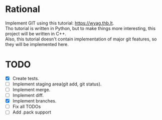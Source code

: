 # Rational

Implement GIT using this tutorial: https://wyag.thb.lt.  
Tho tutorial is written in Python, but to make things more interesting, this project will be written in C++.  
Also, this tutorial doesn't contain implementation of major git features, so they will be implemented here.

# TODO
- [x] Create tests.
- [ ] Implement staging area(git add, git status).
- [ ] Implement merge.
- [ ] Implement diff.
- [x] Implement branches.
- [ ] Fix all TODOs
- [ ] Add .pack support
